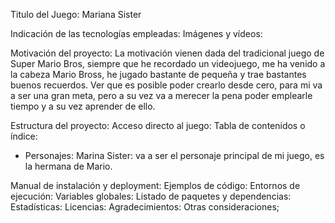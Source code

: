 Titulo del Juego: Mariana Sister

Indicación de las tecnologías empleadas:
Imágenes y vídeos:

Motivación del proyecto:
La motivación vienen dada del tradicional juego de Super Mario Bros,
siempre que he recordado un videojuego, me ha venido a la cabeza Mario Bross, he jugado bastante
de pequeña y trae bastantes buenos recuerdos. Ver que es posible poder crearlo desde cero, para mi va a ser una gran meta, 
pero a su vez va a merecer la pena poder emplearle tiempo y a su vez aprender de ello.

Estructura del proyecto:
Acceso directo al juego:
Tabla de contenidos o índice:
- Personajes:
 Marina Sister: va a ser el personaje principal de mi juego, es la hermana de Mario.

Manual de instalación y deployment:
Ejemplos de código:
Entornos de ejecución:
Variables globales:
Listado de paquetes y dependencias:
Estadísticas:
Licencias:
Agradecimientos:
Otras consideraciones;